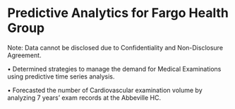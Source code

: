 # Predictive Analytics for Fargo Health Group

Note: Data cannot be disclosed due to Confidentiality and Non-Disclosure Agreement.

•	Determined strategies to manage the demand for Medical Examinations using predictive time series analysis.

•	Forecasted the number of Cardiovascular examination volume by analyzing 7 years’ exam records at the Abbeville HC.

